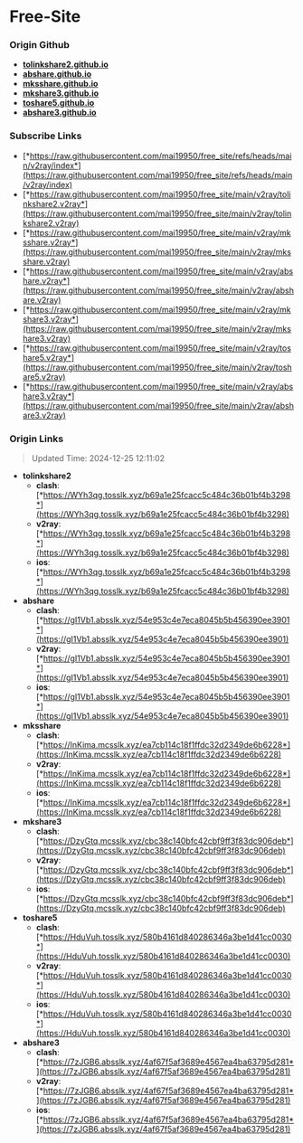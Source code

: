 # Free-Site

### Origin Github

- [**tolinkshare2.github.io**](https://github.com/tolinkshare2/tolinkshare2.github.io)
- [**abshare.github.io**](https://github.com/abshare/abshare.github.io)
- [**mksshare.github.io**](https://github.com/mksshare/mksshare.github.io)
- [**mkshare3.github.io**](https://github.com/mkshare3/mkshare3.github.io)
- [**toshare5.github.io**](https://github.com/toshare5/toshare5.github.io)
- [**abshare3.github.io**](https://github.com/abshare3/abshare3.github.io)

### Subscribe Links

- [*https://raw.githubusercontent.com/mai19950/free_site/refs/heads/main/v2ray/index*](https://raw.githubusercontent.com/mai19950/free_site/refs/heads/main/v2ray/index)
- [*https://raw.githubusercontent.com/mai19950/free_site/main/v2ray/tolinkshare2.v2ray*](https://raw.githubusercontent.com/mai19950/free_site/main/v2ray/tolinkshare2.v2ray)
- [*https://raw.githubusercontent.com/mai19950/free_site/main/v2ray/mksshare.v2ray*](https://raw.githubusercontent.com/mai19950/free_site/main/v2ray/mksshare.v2ray)
- [*https://raw.githubusercontent.com/mai19950/free_site/main/v2ray/abshare.v2ray*](https://raw.githubusercontent.com/mai19950/free_site/main/v2ray/abshare.v2ray)
- [*https://raw.githubusercontent.com/mai19950/free_site/main/v2ray/mkshare3.v2ray*](https://raw.githubusercontent.com/mai19950/free_site/main/v2ray/mkshare3.v2ray)
- [*https://raw.githubusercontent.com/mai19950/free_site/main/v2ray/toshare5.v2ray*](https://raw.githubusercontent.com/mai19950/free_site/main/v2ray/toshare5.v2ray)
- [*https://raw.githubusercontent.com/mai19950/free_site/main/v2ray/abshare3.v2ray*](https://raw.githubusercontent.com/mai19950/free_site/main/v2ray/abshare3.v2ray)

### Origin Links

> Updated Time: 2024-12-25 12:11:02

- **tolinkshare2**
  - **clash**: [*https://WYh3qg.tosslk.xyz/b69a1e25fcacc5c484c36b01bf4b3298*](https://WYh3qg.tosslk.xyz/b69a1e25fcacc5c484c36b01bf4b3298)
  - **v2ray**: [*https://WYh3qg.tosslk.xyz/b69a1e25fcacc5c484c36b01bf4b3298*](https://WYh3qg.tosslk.xyz/b69a1e25fcacc5c484c36b01bf4b3298)
  - **ios**: [*https://WYh3qg.tosslk.xyz/b69a1e25fcacc5c484c36b01bf4b3298*](https://WYh3qg.tosslk.xyz/b69a1e25fcacc5c484c36b01bf4b3298)
- **abshare**
  - **clash**: [*https://gI1Vb1.absslk.xyz/54e953c4e7eca8045b5b456390ee3901*](https://gI1Vb1.absslk.xyz/54e953c4e7eca8045b5b456390ee3901)
  - **v2ray**: [*https://gI1Vb1.absslk.xyz/54e953c4e7eca8045b5b456390ee3901*](https://gI1Vb1.absslk.xyz/54e953c4e7eca8045b5b456390ee3901)
  - **ios**: [*https://gI1Vb1.absslk.xyz/54e953c4e7eca8045b5b456390ee3901*](https://gI1Vb1.absslk.xyz/54e953c4e7eca8045b5b456390ee3901)
- **mksshare**
  - **clash**: [*https://InKima.mcsslk.xyz/ea7cb114c18f1ffdc32d2349de6b6228*](https://InKima.mcsslk.xyz/ea7cb114c18f1ffdc32d2349de6b6228)
  - **v2ray**: [*https://InKima.mcsslk.xyz/ea7cb114c18f1ffdc32d2349de6b6228*](https://InKima.mcsslk.xyz/ea7cb114c18f1ffdc32d2349de6b6228)
  - **ios**: [*https://InKima.mcsslk.xyz/ea7cb114c18f1ffdc32d2349de6b6228*](https://InKima.mcsslk.xyz/ea7cb114c18f1ffdc32d2349de6b6228)
- **mkshare3**
  - **clash**: [*https://DzyGtq.mcsslk.xyz/cbc38c140bfc42cbf9ff3f83dc906deb*](https://DzyGtq.mcsslk.xyz/cbc38c140bfc42cbf9ff3f83dc906deb)
  - **v2ray**: [*https://DzyGtq.mcsslk.xyz/cbc38c140bfc42cbf9ff3f83dc906deb*](https://DzyGtq.mcsslk.xyz/cbc38c140bfc42cbf9ff3f83dc906deb)
  - **ios**: [*https://DzyGtq.mcsslk.xyz/cbc38c140bfc42cbf9ff3f83dc906deb*](https://DzyGtq.mcsslk.xyz/cbc38c140bfc42cbf9ff3f83dc906deb)
- **toshare5**
  - **clash**: [*https://HduVuh.tosslk.xyz/580b4161d840286346a3be1d41cc0030*](https://HduVuh.tosslk.xyz/580b4161d840286346a3be1d41cc0030)
  - **v2ray**: [*https://HduVuh.tosslk.xyz/580b4161d840286346a3be1d41cc0030*](https://HduVuh.tosslk.xyz/580b4161d840286346a3be1d41cc0030)
  - **ios**: [*https://HduVuh.tosslk.xyz/580b4161d840286346a3be1d41cc0030*](https://HduVuh.tosslk.xyz/580b4161d840286346a3be1d41cc0030)
- **abshare3**
  - **clash**: [*https://7zJGB6.absslk.xyz/4af67f5af3689e4567ea4ba63795d281*](https://7zJGB6.absslk.xyz/4af67f5af3689e4567ea4ba63795d281)
  - **v2ray**: [*https://7zJGB6.absslk.xyz/4af67f5af3689e4567ea4ba63795d281*](https://7zJGB6.absslk.xyz/4af67f5af3689e4567ea4ba63795d281)
  - **ios**: [*https://7zJGB6.absslk.xyz/4af67f5af3689e4567ea4ba63795d281*](https://7zJGB6.absslk.xyz/4af67f5af3689e4567ea4ba63795d281)
